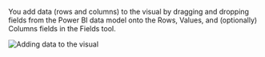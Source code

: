 You add data (rows and columns) to the visual by dragging and dropping fields from the Power BI data model onto the Rows, Values, and (optionally) Columns fields in the Fields tool.

![Adding data to the visual](https://profitbasedocs.blob.core.windows.net/pbireportingmatrix/AddingData.png)